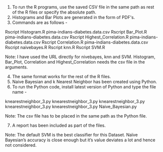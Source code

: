 
1. To run the R programs, use the saved CSV file in the same path as rest of the R files or specify the absolute path.
2. Histograms and Bar Plots are generated in the form of PDF's.
3. Commands are as follows - 

Rscript Histogram.R pima-indians-diabetes.data.csv
Rscript Bar_Plot.R pima-indians-diabetes.data.csv
Rscript Highest_Correlation.R pima-indians-diabetes.data.csv
Rscript Correlation.R pima-indians-diabetes.data.csv
Rscript naivebayes.R
Rscript knn.R
Rscript SVM.R

Note: I have used the URL directly for nivebayes, knn and SVM. Histogram, Bar_Plot, Correlation and Highest_Correlation needs the csv file in the arguments.

4. The same format works for the rest of the R files.
5. Naive Bayesian and k Nearest Neighbor has been created using Python.
6. To run the Python code, install latest version of Python and type the file name -

knearestneighbor_3.py
knearestneighbor_3.py
knearestneighbor_3.py
knearestneighbor_3.py
knearestneighbor_3.py
Naive_Bayesian.py

Note: The csv file has to be placed in the same path as the Python file.

7. A report has been included as part of the files.

Note: The default SVM is the best classifier for this Dataset. Naïve Bayesian’s accuracy is close enough but it’s value deviates a lot and hence not considered.
